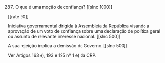 287. O que é uma moção de confiança?
[[slnc 1000]]

[[rate 90]]

Iniciativa governamental dirigida à Assembleia da República visando a aprovação de um voto de confiança sobre uma declaração de política geral ou assunto de relevante interesse nacional.
[[slnc 500]]

A sua rejeição implica a demissão do Governo.
[[slnc 500]]

Ver Artigos 163 e), 193 e 195 nº 1 e) da CRP.
